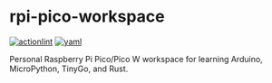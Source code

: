 # rpi-pico-workspace

[![actionlint](https://github.com/vpayno/rpi-pico-workspace/actions/workflows/gh-actions.yaml/badge.svg?branch=main)](https://github.com/vpayno/rpi-pico-workspace/actions/workflows/gh-actions.yaml)
[![yaml](https://github.com/vpayno/rpi-pico-workspace/actions/workflows/yaml.yaml/badge.svg?branch=main)](https://github.com/vpayno/rpi-pico-workspace/actions/workflows/yaml.yaml)

Personal Raspberry Pi Pico/Pico W workspace for learning Arduino, MicroPython, TinyGo, and Rust.
